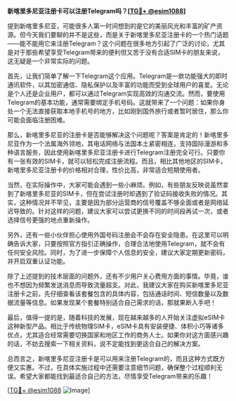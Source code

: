 **新喀里多尼亚注册卡可以注册Telegram吗？[[TG💪+ @esim1088](https://t.me/s/esim1088)]**

提到新喀里多尼亚，可能很多人第一时间想到的是它的美丽风光和丰富的矿产资源。但今天我们要聊的并不是这些，而是关于新喀里多尼亚注册卡的一个热门话题——能不能用它来注册Telegram？这个问题在很多地方引起了广泛的讨论，尤其是对于那些希望享受Telegram带来的便利但又苦于没有合适SIM卡的朋友来说，这无疑是一个非常实际的问题。

首先，让我们简单了解一下Telegram这个应用。Telegram是一款功能强大的即时通讯软件，以其加密通信、隐私保护以及丰富的功能而受到全球用户的喜爱。无论是个人还是企业用户，都可以通过Telegram实现高效的沟通交流。然而，要使用Telegram的基本功能，通常需要绑定手机号码。这就带来了一个问题：如果你身处一个无法直接获取本地手机号的地方，比如刚到国外旅行或者暂时居住，那么你可能会面临注册困难。

那么，新喀里多尼亚的注册卡是否能够解决这个问题呢？答案是肯定的！新喀里多尼亚作为一个法属海外领地，其电话网络与法国本土紧密相连，支持国际漫游和多种语言服务，因此使用新喀里多尼亚注册卡进行Telegram注册完全可行。只要你有一张有效的SIM卡，就可以轻松完成注册流程。而且，相比其他地区的SIM卡，新喀里多尼亚注册卡的价格相对合理，性价比高，非常适合短期使用者。

当然，在实际操作中，大家可能会遇到一些小麻烦。例如，有些朋友反映说虽然拿到了新喀里多尼亚的SIM卡，但在尝试注册时却遇到了验证码接收失败的情况。其实，这种情况并不罕见，主要是因为部分运营商的信号覆盖不够全面或者是网络延迟导致的。针对这样的问题，建议大家可以尝试更换不同的时间段再试一次，或者选择信号更强的地点重新操作。

另外，还有一些小伙伴担心使用外国号码注册会不会存在安全隐患。在这里可以明确告诉大家，只要按照官方指引正确操作，合理合法地使用Telegram，就不会有任何安全风险。同时，为了进一步保障个人信息的安全，建议大家定期更新密码，并开启双重认证功能。

除了上述提到的技术层面的问题外，还有不少用户关心费用方面的事情。毕竟，谁也不想因为频繁发送消息而导致流量超支。对此，我建议大家在购买新喀里多尼亚注册卡之前，先仔细查看该套餐包含的具体内容，包括通话时间、短信数量以及数据流量等信息。如果发现某个套餐特别适合自己需求的话，那就果断入手吧！

最后，值得一提的是，随着科技的发展，现在越来越多的人开始关注虚拟eSIM卡这种新型产品。相比于传统物理SIM卡，eSIM卡具有安装便捷、体积小巧等诸多优点，尤其适合经常需要切换国家和地区工作的商务人士。如果你对这方面感兴趣的话，不妨去搜索一下相关资料，说不定能找到更适合自己的解决方案。

总而言之，新喀里多尼亚注册卡是可以用来注册Telegram的，而且这种方式既方便又实惠。不过，在具体实施过程中还需要注意细节问题，确保整个过程顺利无误。希望大家都能找到最适合自己的方法，尽情享受Telegram带来的乐趣！

[[TG💪+ @esim1088](https://t.me/s/esim1088) ![Image](https://i.postimg.cc/4NQfJmqS/Snipaste-2025-05-13-00-14-12.png)]